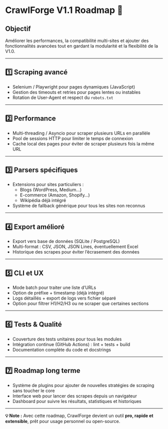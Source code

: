 # CrawlForge V1.1 Roadmap 🚀

## Objectif
Améliorer les performances, la compatibilité multi-sites et ajouter des fonctionnalités avancées tout en gardant la modularité et la flexibilité de la V1.0.

---

## 1️⃣ Scraping avancé
- Selenium / Playwright pour pages dynamiques (JavaScript)
- Gestion des timeouts et retries pour pages lentes ou instables
- Rotation de User-Agent et respect du `robots.txt`

---

## 2️⃣ Performance
- Multi-threading / Asyncio pour scraper plusieurs URLs en parallèle
- Pool de sessions HTTP pour limiter le temps de connexion
- Cache local des pages pour éviter de scraper plusieurs fois la même URL

---

## 3️⃣ Parsers spécifiques
- Extensions pour sites particuliers :
  - Blogs (WordPress, Medium…)
  - E-commerce (Amazon, Shopify…)
  - Wikipédia déjà intégré
- Système de fallback générique pour tous les sites non reconnus

---

## 4️⃣ Export amélioré
- Export vers base de données (SQLite / PostgreSQL)
- Multi-format : CSV, JSON, JSON Lines, éventuellement Excel
- Historique des scrapes pour éviter l’écrasement des données

---

## 5️⃣ CLI et UX
- Mode batch pour traiter une liste d’URLs
- Option de préfixe + timestamp (déjà intégré)
- Logs détaillés + export de logs vers fichier séparé
- Option pour filtrer H1/H2/H3 ou ne scraper que certaines sections

---

## 6️⃣ Tests & Qualité
- Couverture des tests unitaires pour tous les modules
- Intégration continue (GitHub Actions) : lint + tests + build
- Documentation complète du code et docstrings

---

## 7️⃣ Roadmap long terme
- Système de plugins pour ajouter de nouvelles stratégies de scraping sans toucher le core
- Interface web pour lancer des scrapes depuis un navigateur
- Dashboard pour suivre les résultats, statistiques et historiques

---

**💡 Note :** Avec cette roadmap, CrawlForge devient un outil **pro, rapide et extensible**, prêt pour usage personnel ou open-source.
